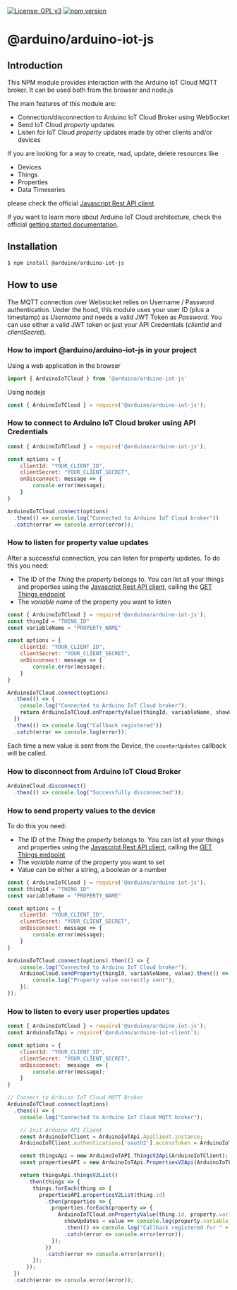 
[![License: GPL v3](https://img.shields.io/badge/License-GPL%20v3-blue.svg)](https://www.gnu.org/licenses/gpl-3.0)
[![npm version](https://badge.fury.io/js/@arduino/arduino-iot-js.svg)](https://badge.fury.io/js/@arduino/arduino-iot-js)

# @arduino/arduino-iot-js
## Introduction
This NPM module provides interaction with the Arduino IoT Cloud MQTT broker. It can be used both from the browser and node.js

The main features of this module are:
- Connection/disconnection to Arduino IoT Cloud Broker using WebSocket
- Send IoT Cloud *property* updates
- Listen for IoT Cloud *property*  updates made by other clients and/or devices

If you are looking for a way to create, read, update, delete resources like
- Devices 
- Things
- Properties
- Data Timeseries 

please check the official [Javascript Rest API client](https://www.npmjs.com/package/@arduino/arduino-iot-client).

If you want to learn more about Arduino IoT Cloud architecture, check the official [getting started documentation](https://www.arduino.cc/en/IoT/HomePage). 



## Installation

```bash
$ npm install @arduino/arduino-iot-js
```

## How to use
The MQTT connection over Websocket relies on Username / Password authentication. Under the hood, this module uses your user ID (plus a timestamp) as *Username* and needs a valid JWT Token as *Password*. You can use either a valid JWT token or just your API Credentials (*clientId* and *clientSecret*).

### How to import @arduino/arduino-iot-js in your project
Using a web application in the browser
```javascript
import { ArduinoIoTCloud } from '@arduino/arduino-iot-js'
```
Using nodejs
```javascript
const { ArduinoIoTCloud } = require('@arduino/arduino-iot-js');
```

### How to connect to Arduino IoT Cloud broker using API Credentials
```javascript
const { ArduinoIoTCloud } = require('@arduino/arduino-iot-js');

const options = {
    clientId: "YOUR_CLIENT_ID",
    clientSecret: "YOUR_CLIENT_SECRET",
    onDisconnect: message => {
        console.error(message);
    }
}

ArduinoIoTCloud.connect(options)
  .then(() => console.log("Connected to Arduino IoT Cloud broker"))
  .catch(error => console.error(error));
```

### How to listen for property value updates
After a successful connection, you can listen for property updates.
To do this you need:
- The ID of the *Thing* the *property* belongs to. You can list all your things and properties using the [Javascript Rest API client](https://www.npmjs.com/package/@arduino/arduino-iot-client), calling the [GET Things endpoint](https://www.arduino.cc/reference/en/iot/api/index.html#api-ThingsV2-thingsV2List)
- The *variable name* of the property you want to listen

```javascript
const { ArduinoIoTCloud } = require('@arduino/arduino-iot-js');
const thingId = "THING_ID"
const variableName = "PROPERTY_NAME"

const options = {
    clientId: "YOUR_CLIENT_ID",
    clientSecret: "YOUR_CLIENT_SECRET",
    onDisconnect: message => {
        console.error(message);
    }
}

ArduinoIoTCloud.connect(options)
  .then(() => {
    console.log("Connected to Arduino IoT Cloud broker");
    return ArduinoIoTCloud.onPropertyValue(thingId, variableName, showUpdates = value => console.log(value));
  })
  .then(() => console.log("Callback registered"))
  .catch(error => console.log(error));
```
Each time a new value is sent from the Device, the `counterUpdates` callback will be called.

### How to disconnect from Arduino IoT Cloud Broker
```javascript
ArduinoCloud.disconnect()
  .then(() => console.log("Successfully disconnected"));
```
### How to send property values to the device
To do this you need:
- The ID of the *Thing* the *property* belongs to. You can list all your things and properties using the [Javascript Rest API client](https://www.npmjs.com/package/@arduino/arduino-iot-client),  calling the [GET Things endpoint](https://www.arduino.cc/reference/en/iot/api/index.html#api-ThingsV2-thingsV2List)
- The *variable name* of the property you want to set
- Value can be either a string, a boolean or a number
```javascript
const { ArduinoIoTCloud } = require('@arduino/arduino-iot-js');
const thingId = "THING_ID"
const variableName = "PROPERTY_NAME"

const options = {
    clientId: "YOUR_CLIENT_ID",
    clientSecret: "YOUR_CLIENT_SECRET",
    onDisconnect: message => {
        console.error(message);
    }
}

ArduinoIoTCloud.connect(options).then(() => {
    console.log("Connected to Arduino IoT Cloud broker");
    ArduinoCloud.sendProperty(thingId, variableName, value).then(() => {
        console.log("Property value correctly sent");
    });    
});

```
### How to listen to every user properties updates
```javascript
const { ArduinoIoTCloud } = require('@arduino/arduino-iot-js');
const ArduinoIoTApi = require('@arduino/arduino-iot-client');

const options = {
    clientId: "YOUR_CLIENT_ID",
    clientSecret: "YOUR_CLIENT_SECRET",
    onDisconnect:  message  => {
        console.error(message);
    }
}

// Connect to Arduino IoT Cloud MQTT Broker
ArduinoIoTCloud.connect(options)
  .then(() => {
    console.log("Connected to Arduino IoT Cloud MQTT broker");

    // Init Arduino API Client
    const ArduinoIoTClient = ArduinoIoTApi.ApiClient.instance;
    ArduinoIoTClient.authentications['oauth2'].accessToken = ArduinoIoTCloud.getToken();

    const thingsApi = new ArduinoIoTAPI.ThingsV2Api(ArduinoIoTClient);
    const propertiesAPI = new ArduinoIoTApi.PropertiesV2Api(ArduinoIoTClient);

    return thingsApi.thingsV2List()
      .then(things => {
        things.forEach(thing => {
          propertiesAPI.propertiesV2List(thing.id)
            .then(properties => {
              properties.forEach(property => {
                ArduinoIoTCloud.onPropertyValue(thing.id, property.variable_name,
                  showUpdates = value => console.log(property.variable_name + ": " + value))
                  .then(() => console.log("Callback registered for " + property.variable_name))
                  .catch(error => console.error(error));
              });
            })
            .catch(error => console.error(error));
        });
      });
  })
  .catch(error => console.error(error));
```
